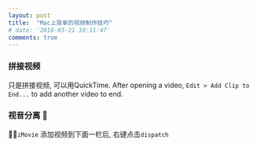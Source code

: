 ```yaml
---
layout: post
title:  "Mac上简单的视频制作技巧"
# date: '2018-03-21 10:11:47'
comments: true
---
```


### 拼接视频

只是拼接视频, 可以用QuickTime. After opening a video, `Edit > Add Clip to End...` to add another video to end.


### 视音分离 🌌
`iMovie` 添加视频到下面一栏后, 右键点击`dispatch`

# 